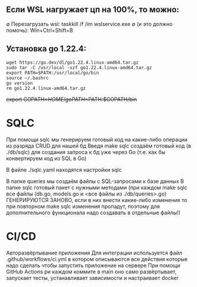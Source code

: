 ## Если WSL нагружает цп на 100%, то можно:
∅ Перезагрузать wsl: taskkill /f /im wslservice.exe
∅ (и это должно помочь): Win+Ctrl+Shift+B

## Установка go 1.22.4:
```shell
wget https://go.dev/dl/go1.22.4.linux-amd64.tar.gz
sudo tar -C /usr/local -xzf go1.22.4.linux-amd64.tar.gz
export PATH=$PATH:/usr/local/go/bin
source ~/.bashrc
go version
rm go1.22.4.linux-amd64.tar.gz
```
~~export GOPATH=$HOME/go
PATH=$PATH:$GOPATH/bin~~


# SQLC
При помощи sqlc мы генерируем готовый код на какие-либо операции из разряда CRUD для нашей бд
Введя make sqlc создаём готовый код (в ./db/sqlc) для создания запроса к бд уже через Go
(т.е. как бы конвертируем код из SQL в Go)

В файле ./sqlc.yaml находятся настройки sqlc

В папке queries мы создаём файлы с SQL-запросами к базе данных
В папке sqlc готовый пакет с нужными методами
(при каждом make sqlc все файлы (db.go, models.go и <все файлы из ./db/queries>.go) ГЕНЕРИРУЮТСЯ ЗАНОВО,
если в них внести какие-либо изменения то при повторном make sqlc изменения пропадут,
поэтому для дополнительного функционала надо создавать в отдельные файлы!)


# CI/CD
Авторазвёртывание приложения
Для интеграции используется файл .github/workflows/ci.yml в котором описываются все действия
которые надо сделать чтобы запустить приложение на сервере
При помощи GitHub Actions ри каждом коммите в main оно само развёртывает, запускает тесты,
устанавливает зависимости и настраивает docker
